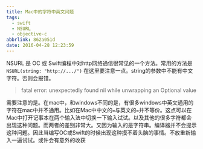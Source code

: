 ```yaml
---
title: Mac中的字符中英文问题
tags:
  - swift
  - NSURL
  - objective-c
abbrlink: 862a051d
date: 2016-04-28 12:23:59
---
```


NSURL 是 OC 或 Swift编程中对http网络通信很常见的一个方法。常用的方法是`NSURL(string: "http://.../")`
在这里要注意一点。string的参数中不能有中文字符。否则会报错。
>fatal error: unexpectedly found nil while unwrapping an Optional value

需要注意的是。在mac中，和windows不同的是，有很多windows中英文通用的字符在mac中并不通用。比如在Mac中中文的`=`与英文的`=`并不等价。这点可以在Mac中打开记事本在两个输入法中切换一下输入试试。以及其他的很多字符都会出现这种问题。而两者的差别非常大。又因为输入的是字符串。编译器并不会提示这种问题。因此当编写OC或Swift的时候出现这种摸不着头脑的事情。不放重新输入一遍试试。或许会有意外的收获
